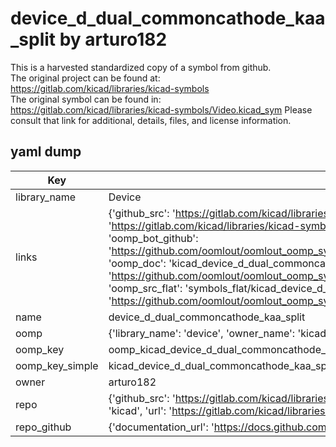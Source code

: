 # device_d_dual_commoncathode_kaa_split by arturo182  
This is a harvested standardized copy of a symbol from github.  
The original project can be found at:  
https://gitlab.com/kicad/libraries/kicad-symbols  
The original symbol can be found in:
https://gitlab.com/kicad/libraries/kicad-symbols/Video.kicad_sym
Please consult that link for additional, details, files, and license information.  
## yaml dump  
| Key | Value |  
| --- | --- |  
| library_name | Device |  
| links | {'github_src': 'https://gitlab.com/kicad/libraries/kicad-symbols/Video.kicad_sym', 'github_src_repo': 'https://gitlab.com/kicad/libraries/kicad-symbols', 'oomp_bot': 'kicad_device_d_dual_commoncathode_kaa_split/working', 'oomp_bot_github': 'https://github.com/oomlout/oomlout_oomp_symbol_bot/tree/main/kicad_device_d_dual_commoncathode_kaa_split/working', 'oomp_doc': 'kicad_device_d_dual_commoncathode_kaa_split/working', 'oomp_doc_github': 'https://github.com/oomlout/oomlout_oomp_symbol_doc/tree/main/kicad_device_d_dual_commoncathode_kaa_split/working', 'oomp_src_flat': 'symbols_flat/kicad_device_d_dual_commoncathode_kaa_split/working', 'oomp_src_flat_github': 'https://github.com/oomlout/oomlout_oomp_symbol_src/tree/main/kicad_device_d_dual_commoncathode_kaa_split/working'} |  
| name | device_d_dual_commoncathode_kaa_split |  
| oomp | {'library_name': 'device', 'owner_name': 'kicad', 'symbol_name': 'device_d_dual_commoncathode_kaa_split'} |  
| oomp_key | oomp_kicad_device_d_dual_commoncathode_kaa_split |  
| oomp_key_simple | kicad_device_d_dual_commoncathode_kaa_split |  
| owner | arturo182 |  
| repo | {'github_src': 'https://gitlab.com/kicad/libraries/kicad-symbols/Video.kicad_sym', 'name': 'libraries/kicad-symbols', 'owner': 'kicad', 'url': 'https://gitlab.com/kicad/libraries/kicad-symbols'} |  
| repo_github | {'documentation_url': 'https://docs.github.com/rest/repos/repos#get-a-repository', 'message': 'Not Found'} |  

